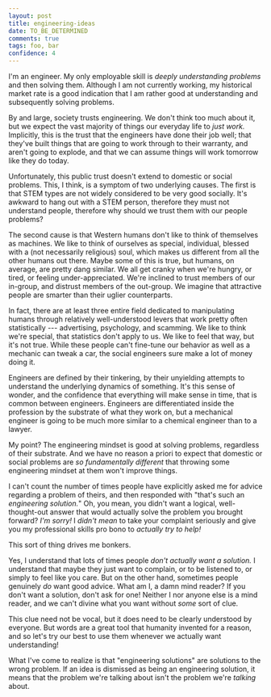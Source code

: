 ```yaml
---
layout: post
title: engineering-ideas
date: TO_BE_DETERMINED
comments: true
tags: foo, bar
confidence: 4
---
```


I'm an engineer. My only employable skill is *deeply understanding problems* and
then solving them. Although I am not currently working, my historical market
rate is a good indication that I am rather good at understanding and
subsequently solving problems.

By and large, society trusts engineering. We don't think too much about it, but
we expect the vast majority of things our everyday life to *just work.*
Implicitly, this is the trust that the engineers have done their job well; that
they've built things that are going to work through to their warranty, and
aren't going to explode, and that we can assume things will work tomorrow like
they do today.

Unfortunately, this public trust doesn't extend to domestic or social problems.
This, I think, is a symptom of two underlying causes. The first is that STEM
types are not widely considered to be very good socially. It's awkward to hang
out with a STEM person, therefore they must not understand people, therefore why
should we trust them with our people problems?

The second cause is that Western humans don't like to think of themselves as
machines. We like to think of ourselves as special, individual, blessed with a
(not necessarily religious) soul, which makes us different from all the other
humans out there. Maybe some of this is true, but humans, on average, are pretty
dang similar. We all get cranky when we're hungry, or tired, or feeling
under-appreciated. We're inclined to trust members of our in-group, and distrust
members of the out-group. We imagine that attractive people are smarter than
their uglier counterparts.

In fact, there are at least three entire field dedicated to manipulating humans
through relatively well-understood levers that work pretty often statistically
--- advertising, psychology, and scamming. We like to think we're special, that
statistics don't apply to us. We like to feel that way, but it's not true. While
these people can't fine-tune our behavior as well as a mechanic can tweak a car,
the social engineers sure make a lot of money doing it.

Engineers are defined by their tinkering, by their unyielding attempts to
understand the underlying dynamics of something. It's this sense of wonder, and
the confidence that everything will make sense in time, that is common between
engineers. Engineers are differentiated inside the profession by the substrate
of what they work on, but a mechanical engineer is going to be much more similar
to a chemical engineer than to a lawyer.

My point? The engineering mindset is good at solving problems, regardless of
their substrate. And we have no reason a priori to expect that domestic or social
problems are *so fundamentally different* that throwing some engineering mindset
at them won't improve things.

I can't count the number of times people have explicitly asked me for advice
regarding a problem of theirs, and then responded with "that's such an
*engineering solution.*" Oh, you mean, you didn't want a logical,
well-thought-out answer that would actually solve the problem you brought
forward? *I'm sorry!* I *didn't mean* to take your complaint seriously and give
you my professional skills pro bono to *actually try to help!*

This sort of thing drives me bonkers.

Yes, I understand that lots of times people *don't actually want a solution.* I
understand that maybe they just want to complain, or to be listened to, or
simply to feel like you care. But on the other hand, sometimes people genuinely
*do* want good advice. What am I, a damn mind reader? If you don't want a
solution, don't ask for one! Neither I nor anyone else is a mind reader, and we
can't divine what you want without *some* sort of clue.

This clue need not be vocal, but it does need to be clearly understood by
everyone. But words are a great tool that humanity invented for a reason, and so
let's try our best to use them whenever we actually want understanding!

What I've come to realize is that "engineering solutions" are solutions to the
wrong problem. If an idea is dismissed as being an engineering solution, it
means that the problem we're talking about isn't the problem we're *talking*
about.

